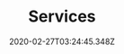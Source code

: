 ---
title: Services
date: 2020-02-27T03:24:45.348Z
description: We do loads of stuff

showChildren: true
menu:
  main:
    title: Services
    weight: 60
---